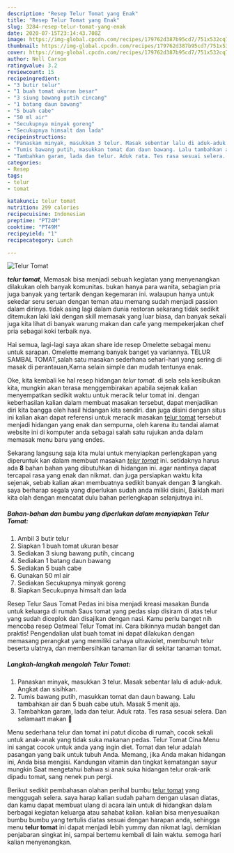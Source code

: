 ```yaml
---
description: "Resep Telur Tomat yang Enak"
title: "Resep Telur Tomat yang Enak"
slug: 3284-resep-telur-tomat-yang-enak
date: 2020-07-15T23:14:43.708Z
image: https://img-global.cpcdn.com/recipes/179762d387b95cd7/751x532cq70/telur-tomat-foto-resep-utama.jpg
thumbnail: https://img-global.cpcdn.com/recipes/179762d387b95cd7/751x532cq70/telur-tomat-foto-resep-utama.jpg
cover: https://img-global.cpcdn.com/recipes/179762d387b95cd7/751x532cq70/telur-tomat-foto-resep-utama.jpg
author: Nell Carson
ratingvalue: 3.2
reviewcount: 15
recipeingredient:
- "3 butir telur"
- "1 buah tomat ukuran besar"
- "3 siung bawang putih cincang"
- "1 batang daun bawang"
- "5 buah cabe"
- "50 ml air"
- "Secukupnya minyak goreng"
- "Secukupnya himsalt dan lada"
recipeinstructions:
- "Panaskan minyak, masukkan 3 telur. Masak sebentar lalu di aduk-aduk. Angkat dan sisihkan."
- "Tumis bawang putih, masukkan tomat dan daun bawang. Lalu tambahkan air dan 5 buah cabe utuh. Masak 5 menit aja."
- "Tambahkan garam, lada dan telur. Aduk rata. Tes rasa sesuai selera. Dan selamaatt makan 🥰"
categories:
- Resep
tags:
- telur
- tomat

katakunci: telur tomat 
nutrition: 299 calories
recipecuisine: Indonesian
preptime: "PT24M"
cooktime: "PT49M"
recipeyield: "1"
recipecategory: Lunch

---
```



![Telur Tomat](https://img-global.cpcdn.com/recipes/179762d387b95cd7/751x532cq70/telur-tomat-foto-resep-utama.jpg)

<b><i>telur tomat</i></b>, Memasak bisa menjadi sebuah kegiatan yang menyenangkan dilakukan oleh banyak komunitas. bukan hanya para wanita, sebagian pria juga banyak yang tertarik dengan kegemaran ini. walaupun hanya untuk sekedar seru seruan dengan teman atau memang sudah menjadi passion dalam dirinya. tidak asing lagi dalam dunia restoran sekarang tidak sedikit ditemukan laki laki dengan skill memasak yang luar biasa, dan banyak sekali juga kita lihat di banyak warung makan dan cafe yang mempekerjakan chef pria sebagai koki terbaik nya.

Hai semua, lagi-lagi saya akan share ide resep Omelette sebagai menu untuk sarapan. Omelette memang banyak banget ya variannya. TELUR SAMBAL TOMAT,salah satu masakan sederhana sehari-hari yang sering di masak di perantauan,Karna selain simple dan mudah tentunya enak.

Oke, kita kembali ke hal resep hidangan <i>telur tomat</i>. di sela sela kesibukan kita, mungkin akan terasa menggembirakan apabila sejenak kalian menyempatkan sedikit waktu untuk meracik telur tomat ini. dengan keberhasilan kalian dalam membuat masakan tersebut, dapat menjadikan diri kita bangga oleh hasil hidangan kita sendiri. dan juga disini dengan situs ini kalian akan dapat referensi untuk meracik masakan <u>telur tomat</u> tersebut menjadi hidangan yang enak dan sempurna, oleh karena itu tandai alamat website ini di komputer anda sebagai salah satu rujukan anda dalam memasak menu baru yang endes.


Sekarang langsung saja kita mulai untuk menyiapkan perlengkapan yang diperuntuk kan dalam membuat masakan <u><i>telur tomat</i></u> ini. setidaknya harus ada <b>8</b> bahan bahan yang dibutuhkan di hidangan ini. agar nantinya dapat tercapai rasa yang enak dan nikmat. dan juga persiapkan waktu kita sejenak, sebab kalian akan membuatnya sedikit banyak dengan <b>3</b> langkah. saya berharap segala yang diperlukan sudah anda miliki disini, Baiklah mari kita olah dengan mencatat dulu bahan perlengkapan selanjutnya ini.

<!--inarticleads1-->

##### Bahan-bahan dan bumbu yang diperlukan dalam menyiapkan Telur Tomat:

1. Ambil 3 butir telur
1. Siapkan 1 buah tomat ukuran besar
1. Sediakan 3 siung bawang putih, cincang
1. Sediakan 1 batang daun bawang
1. Sediakan 5 buah cabe
1. Gunakan 50 ml air
1. Sediakan Secukupnya minyak goreng
1. Siapkan Secukupnya himsalt dan lada


Resep Telur Saus Tomat Pedas ini bisa menjadi kreasi masakan Bunda untuk keluarga di rumah Saus tomat yang pedas siap disiram di atas telur yang sudah diceplok dan disajikan dengan nasi. Kamu perlu banget nih mencoba resep Oatmeal Telur Tomat ini. Cara bikinnya mudah banget dan praktis! Pengendalian ulat buah tomat ini dapat dilakukan dengan memasang perangkat yang memiliki cahaya ultraviolet, membunuh telur beserta ulatnya, dan membersihkan tanaman liar di sekitar tanaman tomat. 

<!--inarticleads2-->

##### Langkah-langkah mengolah Telur Tomat:

1. Panaskan minyak, masukkan 3 telur. Masak sebentar lalu di aduk-aduk. Angkat dan sisihkan.
1. Tumis bawang putih, masukkan tomat dan daun bawang. Lalu tambahkan air dan 5 buah cabe utuh. Masak 5 menit aja.
1. Tambahkan garam, lada dan telur. Aduk rata. Tes rasa sesuai selera. Dan selamaatt makan 🥰


Menu sederhana telur dan tomat ini patut dicoba di rumah, cocok sekali untuk anak-anak yang tidak suka makanan pedas. Telur Tomat Cina Menu ini sangat cocok untuk anda yang ingin diet. Tomat dan telur adalah pasangan yang baik untuk tubuh Anda. Memang, jika Anda makan hidangan ini, Anda bisa mengisi. Kandungan vitamin dan tingkat kematangan sayur mungkin Saat mengetahui bahwa si anak suka hidangan telur orak-arik dipadu tomat, sang nenek pun pergi. 

Berikut sedikit pembahasan olahan perihal bumbu <u>telur tomat</u> yang menggugah selera. saya harap kalian sudah paham dengan ulasan diatas, dan kamu dapat membuat ulang di acara lain untuk di hidangkan dalam berbagai kegiatan keluarga atau sahabat kalian. kalian bisa menyesuaikan bumbu bumbu yang tertulis diatas sesuai dengan harapan anda, sehingga menu <b>telur tomat</b> ini dapat menjadi lebih yummy dan nikmat lagi. demikian penjabaran singkat ini, sampai bertemu kembali di lain waktu. semoga hari kalian menyenangkan.
